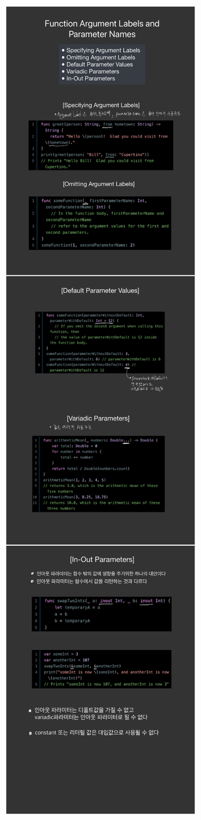 ![page1](/images/Function-03-1.jpg)
![page2](/images/Function-03-2.jpg)
![page3](/images/Function-03-3.jpg)
